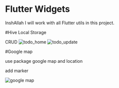 
# Flutter Widgets

InshAllah I will work with all Flutter utils in this project.

#Hive Local Storage

CRUD
![todo_home](https://github.com/Ibrahim-K98han/flutter_widgets/assets/37374226/5ddf66d9-82f7-40e8-8714-971c81ccb973)
![todo_update](https://github.com/Ibrahim-K98han/flutter_widgets/assets/37374226/a89735e0-ecb0-40d1-8eeb-4e173cce6c4d)




#Google map

use package google map and location

add marker

![google map](https://github.com/Ibrahim-K98han/flutter_widgets/assets/37374226/2a3c3649-f9a8-446a-9399-14f066b65398)
